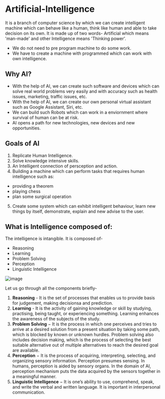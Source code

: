 # Artificial-Intelligence
It is a branch of computer science by which we can create intelligent machine which can behave like a human, think like human and able to take decision on its own.
It is made up of two words- Artificial which means 'man-made' and other Intelligence means 'Thinking power'. 
- We do not need to pre program machine to do some work.
- We have to create a machine with programmed which can work with own intelligence.

## Why AI?
- With the help of AI, we can create such software and devices which can solve real world problems very easily and with accuracy such as health issues, marketing, traffic issues, etc.
- With the help of AI, we can create our own personal virtual assistant such as Google Assistant, Siri, etc.
- We can build such Robots which can work in a enviornment where survival of human can be at risk.
- AI opens a path for new technologies, new devices and new opportunities.

## Goals of AI
1. Replicate Human Intelligence.
2. Solve knowledge intensive skills.
3. An Intelligent connection of persception and action.
4. Building a machine which can perform tasks that requires human intelligence such as:
- providing a theorem
- playing chess
- plan some surgical operation
5. Create some system which can exhibit intelligent behaviour, learn new things by itself, demonstrate, explain and new advise to the user.

## What is Intelligence composed of:
The intelligence is intangible. It is composed of-
- Reasoning
- Learning
- Problem Solving
- Perception
- Linguistic Intelligence

![image](https://user-images.githubusercontent.com/101783688/222779311-a36746bb-9390-4947-8422-494cbbd1216a.png)

Let us go through all the components briefly-
1. **Reasoning** - It is the set of processes that enables us to provide basis for judgement, making decisionsa and prediction. 
2. **Learning** - It is the activity of gaining knowledge or skill by studying, practising, being taught, or experiencing something. Learning enhances the awareness of the subjects of the study.
3. **Problem Solving** − It is the process in which one perceives and tries to arrive at a desired solution from a present situation by taking some path, which is blocked by known or unknown hurdles.
Problem solving also includes decision making, which is the process of selecting the best suitable alternative out of multiple alternatives to reach the desired goal are available.
4. **Perception** − It is the process of acquiring, interpreting, selecting, and organizing sensory information.
Perception presumes sensing. In humans, perception is aided by sensory organs. In the domain of AI, perception mechanism puts the data acquired by the sensors together in a meaningful manner.
5. **Linguistic Intelligence** − It is one’s ability to use, comprehend, speak, and write the verbal and written language. It is important in interpersonal communication.

